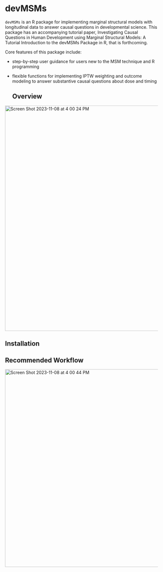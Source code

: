 # devMSMs

`devMSMs` is an R package for implementing marginal structural models with longitudinal data to answer causal questions in developmental science. This package has an accompanying tutorial paper, Investigating Causal Questions in Human Development using Marginal Structural Models: A Tutorial Introduction to the devMSMs Package in R, that is forthcoming. 

Core features of this package include: 
- step-by-step user guidance for users new to the MSM technique and R programming
- flexible functions for implementing IPTW weighting and outcome modeling to answer substantive causal questions about dose and timing


  ## Overview
<img width="742" alt="Screen Shot 2023-11-08 at 4 00 24 PM" src="https://github.com/istallworthy/devMSMs/assets/31548151/cbab3b78-ffa8-4ffc-9b97-d082a9f145b5">


  ## Installation


  ## Recommended Workflow

<img width="651" alt="Screen Shot 2023-11-08 at 4 00 44 PM" src="https://github.com/istallworthy/devMSMs/assets/31548151/91216ef3-e4c3-4c8a-a522-f683105bfc66">
